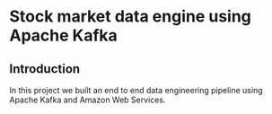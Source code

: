 # Stock market data engine using Apache Kafka

## Introduction
In this project we built an end to end data engineering pipeline using Apache Kafka and Amazon Web Services.  
